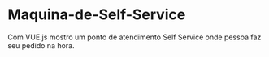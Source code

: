 # Maquina-de-Self-Service
Com VUE.js mostro um ponto de atendimento Self Service onde pessoa faz seu pedido na hora.
